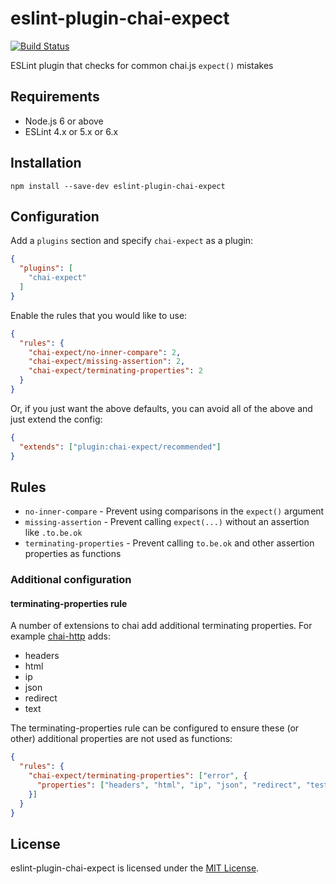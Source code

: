 # eslint-plugin-chai-expect

[![Build Status](https://img.shields.io/travis/Turbo87/eslint-plugin-chai-expect/master.svg)](https://travis-ci.org/Turbo87/eslint-plugin-chai-expect)

ESLint plugin that checks for common chai.js `expect()` mistakes


## Requirements

- Node.js 6 or above
- ESLint 4.x or 5.x or 6.x


## Installation

```
npm install --save-dev eslint-plugin-chai-expect
```


## Configuration

Add a `plugins` section and specify `chai-expect` as a plugin:

```json
{
  "plugins": [
    "chai-expect"
  ]
}
```

Enable the rules that you would like to use:

```json
{
  "rules": {
    "chai-expect/no-inner-compare": 2,
    "chai-expect/missing-assertion": 2,
    "chai-expect/terminating-properties": 2
  }
}
```

Or, if you just want the above defaults, you can avoid all of the above
and just extend the config:

```json
{
  "extends": ["plugin:chai-expect/recommended"]
}
```

## Rules

- `no-inner-compare` - Prevent using comparisons in the `expect()` argument
- `missing-assertion` - Prevent calling `expect(...)` without an assertion like `.to.be.ok`
- `terminating-properties` - Prevent calling `to.be.ok` and other assertion properties as functions


### Additional configuration

#### terminating-properties rule

A number of extensions to chai add additional terminating properties.  For example [chai-http](https://github.com/chaijs/chai-http) adds:

 - headers
 - html
 - ip
 - json
 - redirect
 - text

The terminating-properties rule can be configured to ensure these (or other) additional properties are not used as functions:

```json
{
  "rules": {
    "chai-expect/terminating-properties": ["error", {
      "properties": ["headers", "html", "ip", "json", "redirect", "test"]
    }]
  }
}
```

## License

eslint-plugin-chai-expect is licensed under the [MIT License](http://www.opensource.org/licenses/mit-license.php).
